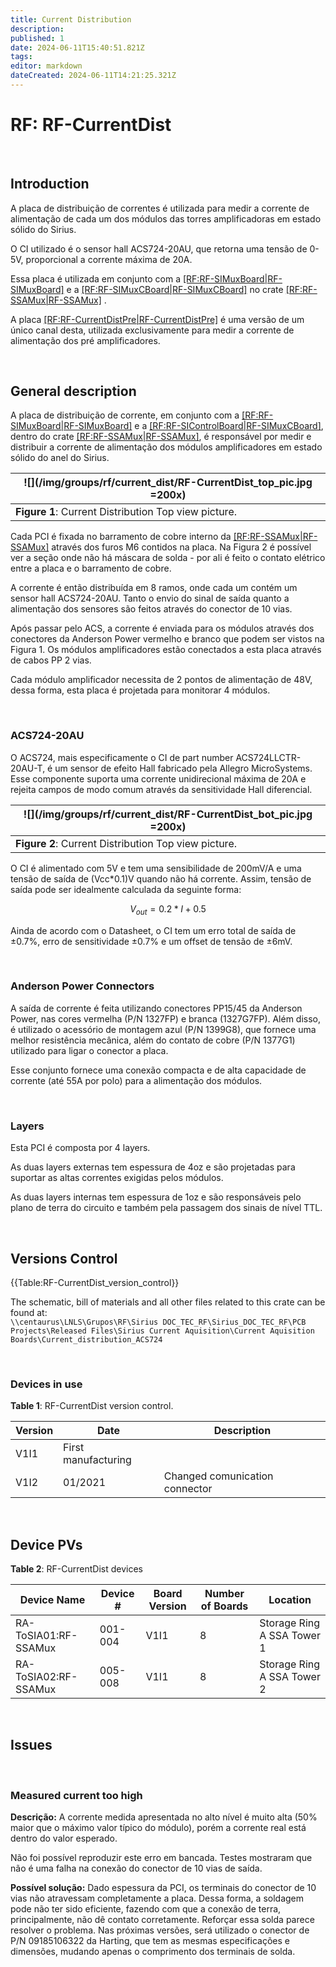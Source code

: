 ```yaml
---
title: Current Distribution
description: 
published: 1
date: 2024-06-11T15:40:51.821Z
tags: 
editor: markdown
dateCreated: 2024-06-11T14:21:25.321Z
---
```


# RF: RF-CurrentDist

<br>

## Introduction

A placa de distribuição de correntes é utilizada para medir a corrente de alimentação de cada um dos módulos das torres amplificadoras em estado sólido do Sirius. 

O CI utilizado é o sensor hall ACS724-20AU, que retorna uma tensão de 0-5V, proporcional a corrente máxima de 20A. 

Essa placa é utilizada em conjunto com a [[RF:RF-SIMuxBoard|RF-SIMuxBoard]](link) e a [[RF:RF-SIMuxCBoard|RF-SIMuxCBoard]](link) no crate [[RF:RF-SSAMux|RF-SSAMux]](link)
.

A placa [[RF:RF-CurrentDistPre|RF-CurrentDistPre]](link) é uma versão de um único canal desta, utilizada exclusivamente para medir a corrente de alimentação dos pré amplificadores.

<br>

## General description

A placa de distribuição de corrente, em conjunto com a [[RF:RF-SIMuxBoard|RF-SIMuxBoard]](link) e a [[RF:RF-SIControlBoard|RF-SIMuxCBoard]](link), dentro do crate [[RF:RF-SSAMux|RF-SSAMux]](link), é responsável por medir e distribuir a corrente de alimentação dos módulos amplificadores em estado sólido do anel do Sirius.


|![](/img/groups/rf/current_dist/RF-CurrentDist_top_pic.jpg =200x)|
|-|
|**Figure 1**: Current Distribution Top view picture.|

Cada PCI é fixada no barramento de cobre interno da [[RF:RF-SSAMux|RF-SSAMux]](link) através dos furos M6 contidos na placa. Na Figura 2 é possível ver a seção onde não há máscara de solda - por ali é feito o contato elétrico entre a placa e o barramento de cobre.

A corrente é então distribuída em 8 ramos, onde cada um contém um sensor hall ACS724-20AU. Tanto o envio do sinal de saída quanto a alimentação dos sensores são feitos através do conector de 10 vias.

Após passar pelo ACS, a corrente é enviada para os módulos através dos conectores da Anderson Power vermelho e branco que podem ser vistos na Figura 1. Os módulos amplificadores estão conectados a esta placa através de cabos PP 2 vias.

Cada módulo amplificador necessita de 2 pontos de alimentação de 48V, dessa forma, esta placa é projetada para monitorar 4 módulos.

<br>

### ACS724-20AU

O ACS724, mais especificamente o CI de part number ACS724LLCTR-20AU-T, é um sensor de efeito Hall fabricado pela Allegro MicroSystems. Esse componente suporta uma corrente unidirecional máxima de 20A e rejeita campos de modo comum através da sensitividade Hall diferencial. 

|![](/img/groups/rf/current_dist/RF-CurrentDist_bot_pic.jpg =200x)|
|-|
|**Figure 2**: Current Distribution Top view picture.|

O CI é alimentado com 5V e tem uma sensibilidade de 200mV/A e uma tensão de saída de (Vcc*0.1)V quando não há corrente. Assim, tensão de saída pode ser idealmente calculada da seguinte forma:

$$
V_{out} = 0.2 * I + 0.5
$$

Ainda de acordo com o Datasheet, o CI tem um erro total de saída de ±0.7%, erro de sensitividade ±0.7% e um offset de tensão de ±6mV.

<br>

### Anderson Power Connectors

A saída de corrente é feita utilizando conectores PP15/45 da Anderson Power, nas cores vermelha (P/N 1327FP) e branca (1327G7FP). Além disso, é utilizado o acessório de montagem azul (P/N 1399G8), que fornece uma melhor resistência mecânica, além do contato de cobre (P/N 1377G1) utilizado para ligar o conector a placa.

Esse conjunto fornece uma conexão compacta e de alta capacidade de corrente (até 55A por polo) para a alimentação dos módulos.

<br>

### Layers

Esta PCI é composta por 4 layers. 

As duas layers externas tem espessura de 4oz e são projetadas para suportar as altas correntes exigidas pelos módulos.

As duas layers internas tem espessura de 1oz e são responsáveis pelo plano de terra do circuito e também pela passagem dos sinais de nível TTL.

<br>

## Versions Control

{{Table:RF-CurrentDist_version_control}}

The schematic, bill of materials and all other files related to this crate can be found at: <br>
`\\centaurus\LNLS\Grupos\RF\Sirius DOC_TEC_RF\Sirius_DOC_TEC_RF\PCB Projects\Released Files\Sirius Current Aquisition\Current Aquisition Boards\Current_distribution_ACS724`

<br>

### Devices in use

**Table 1**: RF-CurrentDist version control. 

|Version| Date| Description |
|-|-|-
|V1I1| 	First manufacturing |
|V1I2| 01/2021| Changed comunication connector |

<br>

## Device PVs

**Table 2**: RF-CurrentDist devices

|Device Name| Device #| Board Version| Number of Boards| Location |
|-|-|-|-|-|
|RA-ToSIA01:RF-SSAMux| 001-004| V1I1| 8| Storage Ring A SSA Tower 1 |
|RA-ToSIA02:RF-SSAMux| 005-008| V1I1| 8| Storage Ring A SSA Tower 2 |
<br>

## Issues

<br>

### Measured current too high

**Descrição:** A corrente medida apresentada no alto nível é muito alta (50% maior que o máximo valor típico do módulo), porém a corrente real está dentro do valor esperado.

Não foi possível reproduzir este erro em bancada. Testes mostraram que não é uma falha na conexão do conector de 10 vias de saída.

**Possível solução:** Dado espessura da PCI, os terminais do conector de 10 vias não atravessam completamente a placa. Dessa forma, a soldagem pode não ter sido eficiente, fazendo com que a conexão de terra, principalmente, não dê contato corretamente. Reforçar essa solda parece resolver o problema. Nas próximas versões, será utilizado o conector de P/N 09185106322 da Harting, que tem as mesmas especificações e dimensões, mudando apenas o comprimento dos terminais de solda.
